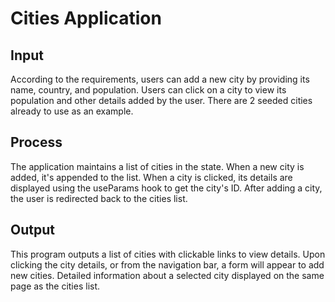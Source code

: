 # Cities Application

## Input
According to the requirements,  users can add a new city by providing its name, country, and population. Users can click on a city to view its population and other details added by the user. There are 2 seeded cities already to use as an example.

## Process
The application maintains a list of cities in the state. When a new city is added, it's appended to the list. When a city is clicked, its details are displayed using the useParams hook to get the city's ID. After adding a city, the user is redirected back to the cities list.

## Output
This program outputs a list of cities with clickable links to view details. Upon clicking the city details, or from the navigation bar, a form will appear to add new cities. Detailed information about a selected city displayed on the same page as the cities list.